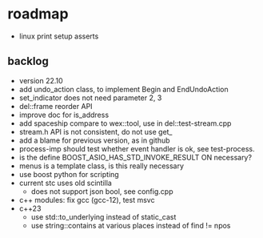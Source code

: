 # roadmap
- linux print setup asserts

## backlog
- version 22.10
- add undo_action class, to implement Begin and EndUndoAction
- set_indicator does not need parameter 2, 3
- del::frame reorder API
- improve doc for is_address
- add spaceship compare to wex::tool, use in del::test-stream.cpp
- stream.h API is not consistent, do not use get_
- add a blame for previous version, as in github
- process-imp should test whether event handler is ok, see test-process.
- is the define BOOST_ASIO_HAS_STD_INVOKE_RESULT ON necessary?
- menus is a template class, is this really necessary
- use boost python for scripting
- current stc uses old scintilla
  - does not support json bool, see config.cpp
- c++ modules: fix gcc (gcc-12), test msvc
- c++23 
  - use std::to_underlying instead of static_cast
  - use string::contains at various places instead of find != npos
